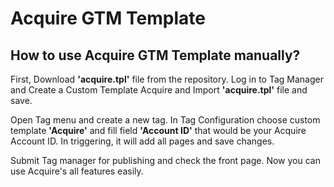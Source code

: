 # Acquire GTM Template

## How to use Acquire GTM Template manually?

First, Download **'acquire.tpl'** file from the repository. Log in to Tag Manager and Create a Custom Template Acquire and Import **'acquire.tpl'** file and save.

Open Tag menu and create a new tag. In Tag Configuration choose custom template **'Acquire'** and fill field **'Account ID'** that would be your Acquire Account ID. In triggering, it will add all pages and save changes.

Submit Tag manager for publishing and check the front page. Now you can use Acquire's all features easily.
